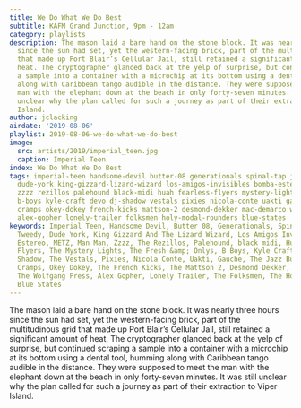 ```yaml
---
title: We Do What We Do Best
subtitle: KAFM Grand Junction, 9pm - 12am
category: playlists
description: The mason laid a bare hand on the stone block. It was nearly three hours
  since the sun had set, yet the western-facing brick, part of the multitudinous grid
  that made up Port Blair’s Cellular Jail, still retained a significant amount of
  heat. The cryptographer glanced back at the yelp of surprise, but continued scraping
  a sample into a container with a microchip at its bottom using a dental tool, humming
  along with Caribbean tango audible in the distance. They were supposed to meet the
  man with the elephant down at the beach in only forty-seven minutes. It was still
  unclear why the plan called for such a journey as part of their extraction to Viper
  Island.
author: jclacking
airdate: '2019-08-06'
playlist: 2019-08-06-we-do-what-we-do-best
image:
  src: artists/2019/imperial_teen.jpg
  caption: Imperial Teen
index: We Do What We Do Best
tags: imperial-teen handsome-devil butter-08 generationals spinal-tap jeff-tweedy
  dude-york king-gizzard-lizard-wizard los-amigos-invisibles bomba-estereo metz man-man
  zzzz rezillos palehound black-midi huah fearless-flyers mystery-lights fresh-onlys
  b-boys kyle-craft devo dj-shadow vestals pixies nicola-conte uakti gauche jazz-butcher
  cramps okey-dokey french-kicks mattson-2 desmond-dekker mac-demarco wolfgang-press
  alex-gopher lonely-trailer folksmen holy-modal-rounders blue-states
keywords: Imperial Teen, Handsome Devil, Butter 08, Generationals, Spinal Tap, Jeff
  Tweedy, Dude York, King Gizzard And The Lizard Wizard, Los Amigos Invisibles, Bomba
  Estereo, METZ, Man Man, Zzzz, The Rezillos, Palehound, black midi, Huah!, The Fearless
  Flyers, The Mystery Lights, The Fresh &amp; Onlys, B Boys, Kyle Craft, Devo, DJ
  Shadow, The Vestals, Pixies, Nicola Conte, Uakti, Gauche, The Jazz Butcher, The
  Cramps, Okey Dokey, The French Kicks, The Mattson 2, Desmond Dekker, Mac DeMarco,
  The Wolfgang Press, Alex Gopher, Lonely Trailer, The Folksmen, The Holy Modal Rounders,
  Blue States
---
```

The mason laid a bare hand on the stone block. It was nearly three hours since the sun had set, yet the western-facing brick, part of the multitudinous grid that made up Port Blair’s Cellular Jail, still retained a significant amount of heat. The cryptographer glanced back at the yelp of surprise, but continued scraping a sample into a container with a microchip at its bottom using a dental tool, humming along with Caribbean tango audible in the distance. They were supposed to meet the man with the elephant down at the beach in only forty-seven minutes. It was still unclear why the plan called for such a journey as part of their extraction to Viper Island.
